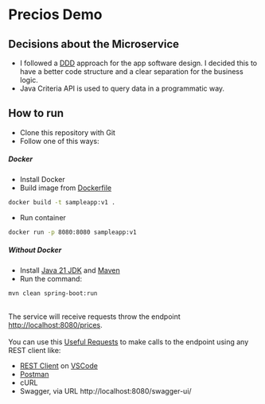 # Precios Demo

## Decisions about the Microservice

* I followed a <a href="https://www.baeldung.com/hexagonal-architecture-ddd-spring">DDD</a> approach for the app software design. I decided this to have a better code structure and a clear separation for the business logic.
* Java Criteria API is used to query data in a programmatic way.

## How to run
* Clone this repository with Git
* Follow one of this ways:

##### Docker
* Install Docker
* Build image from [Dockerfile](Dockerfile)
```bash
docker build -t sampleapp:v1 .
```
* Run container
```bash
docker run -p 8080:8080 sampleapp:v1
```
##### Without Docker
* Install [Java 21 JDK](https://adoptium.net/) and [Maven](https://maven.apache.org/download.cgi)
* Run the command:
```bash
mvn clean spring-boot:run
```
<br />
The service will receive requests throw the endpoint <a href="http://localhost:8080/prices">http://localhost:8080/prices</a>.
<br />
<br />
You can use this <a href="req.http">Useful Requests</a> to make calls to the endpoint using any REST client like:

* <a href="https://marketplace.visualstudio.com/items?itemName=humao.rest-client">REST Client</a> on <a href="https://code.visualstudio.com/">VSCode</a>
* <a href="https://www.postman.com/">Postman</a>
* cURL
* Swagger, via URL http://localhost:8080/swagger-ui/
